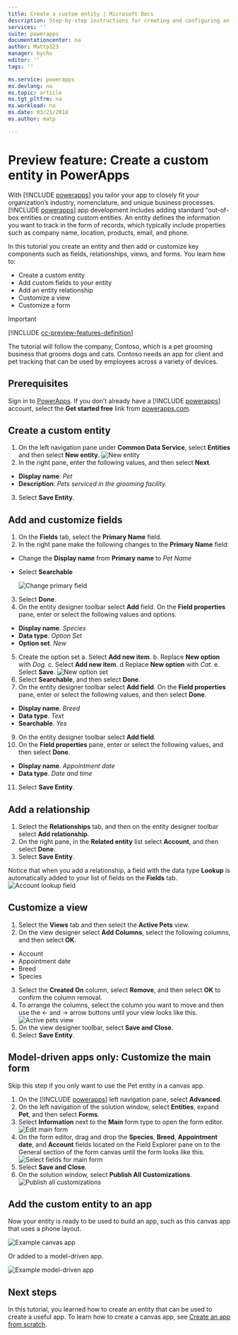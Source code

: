 ```yaml
---
title: Create a custom entity | Microsoft Docs
description: Step-by-step instructions for creating and configuring an entity to use with a PowerApps app.
services: ''
suite: powerapps
documentationcenter: na
author: Mattp123
manager: bycho
editor: ''
tags: ''

ms.service: powerapps
ms.devlang: na
ms.topic: article
ms.tgt_pltfrm: na
ms.workload: na
ms.date: 03/21/2018
ms.author: matp

---
```

# Preview feature: Create a custom entity in PowerApps

With [!INCLUDE [powerapps](../../includes/powerapps.md)] you tailor your app to closely fit your organization’s industry, nomenclature, and unique business processes. [!INCLUDE [powerapps](../../includes/powerapps.md)] app development includes adding standard "out-of-box entities or creating custom entities. An entity defines the information you want to track in the form of records, which typically include properties such as company name, location, products, email, and phone. 

In this tutorial you create an entity and then add or customize key components such as fields, relationships, views, and forms. You learn how to:

- Create a custom entity
- Add custom fields to your entity
- Add an entity relationship
- Customize a view 
- Customize a form

> [!IMPORTANT]
> [!INCLUDE [cc-preview-features-definition](../../includes/cc-preview-features-definition.md)]

The tutorial will follow the company, Contoso, which is a pet grooming business that grooms dogs and cats. Contoso needs an app for client and pet tracking that can be used by employees across a variety of devices.

## Prerequisites

Sign in to [PowerApps](https://powerapps.microsoft.com/). If you don’t already have a [!INCLUDE [powerapps](../../includes/powerapps.md)] account, select the **Get started free** link from [powerapps.com](https://web.powerapps.com).

## Create a custom entity

1. On the left navigation pane under **Common Data Service**, select **Entities** and then select **New entity**.
    ![New entity](../../media/create-custom-entity/create-new-entity.png)
2. In the right pane, enter the following values, and then select **Next**.
  - **Display name**: *Pet* 
  - **Description**: *Pets serviced in the grooming facility.*
3. Select **Save Entity**.

## Add and customize fields

1. On the **Fields** tab, select the **Primary Name** field.
2. In the right pane make the following changes to the **Primary Name** field: 
  - Change the **Display name** from **Primary name** to *Pet Name*
  -	Select **Searchable**

    ![Change primary field](../../media/create-custom-entity/primary-field.png)
3. Select **Done**.
4. On the entity designer toolbar select **Add** field. On the **Field properties** pane, enter or select the following values and options.
  - **Display name**. *Species*
  - **Data type**. *Option Set*
  - **Option set**. *New*
5. Create the option set
    a. Select **Add new item**.
    b. Replace **New option** with *Dog*.
    c. Select **Add new item**.
    d  Replace **New option** with *Cat*.
    e. Select **Save**.
    ![New option set](../../media/create-custom-entity/optionset-add-items.png)
7. Select **Searchable**, and then select **Done**.
8. On the entity designer toolbar select **Add field**. On the **Field properties** pane, enter or select the following values, and then select **Done**.
  - **Display name**. *Breed*
  - **Data type**. *Text*
  - **Searchable**. *Yes*
9. On the entity designer toolbar select **Add field**. 
10. On the **Field properties** pane, enter or select the following values, and then select **Done**. 
  -	**Display name**. *Appointment date*
  - **Data type**. *Date and time*
11. Select **Save Entity**.

## Add a relationship

1. Select the **Relationships** tab, and then on the entity designer toolbar select **Add relationship**. 
2. On the right pane, in the **Related entity** list select **Account**, and then select **Done**.
3. Select **Save Entity**.

Notice that when you add a relationship, a field with the data type **Lookup** is automatically added to your list of fields on the **Fields** tab.
    ![Account lookup field](../../media/create-custom-entity/account-lookup-field.png)

## Customize a view

1. Select the **Views** tab and then select the **Active Pets** view.
2. On the view designer select **Add Columns**, select the following columns, and then select **OK**.
  - Account
  - Appointment date 
  - Breed 
  - Species
3. Select the **Created On** column, select **Remove**, and then select **OK** to confirm the column removal.
4. To arrange the columns, select the column you want to move and then use the <- and -> arrow buttons until your view looks like this.
    ![Active pets view](../../media/create-custom-entity/active-pets-view.png)
5. On the view designer toolbar, select **Save and Close**.  
6. Select **Save Entity**.

## Model-driven apps only: Customize the main form

Skip this step if you only want to use the Pet entity in a canvas app. 

1. On the [!INCLUDE [powerapps](../../includes/powerapps.md)] left navigation pane, select **Advanced**.
2. On the left navigation of the solution window, select **Entities**, expand **Pet**, and then select **Forms**.
3. Select **Information** next to the **Main** form type to open the form editor.
    ![Edit main form](../../media/create-custom-entity/main-form-edit.png)
4. On the form editor, drag and drop the **Species**, **Breed**, **Appointment date**, and **Account** fields located on the Field Explorer pane on to the General section of the form canvas until the form looks like this.
    ![Select fields for main form](../../media/create-custom-entity/main-form-edit2.png) 
5. Select **Save and Close**.
6. On the solution window, select **Publish All Customizations**.
    ![Publish all customizations](../../media/create-custom-entity/publish-all-customizations.png)

## Add the custom entity to an app

Now your entity is ready to be used to build an app, such as this canvas app that uses a phone layout.

![Example canvas app](../../media/create-custom-entity/pet-grooming-canvas-app.png)

Or added to a model-driven app.

![Example model-driven app](../../media/create-custom-entity/pet-grooming-model-app.png)

## Next steps

In this tutorial, you learned how to create an entity that can be used to create a useful app. To learn how to create a canvas app, see [Create an app from scratch](../canvas-apps/get-started-create-from-blank.md).
